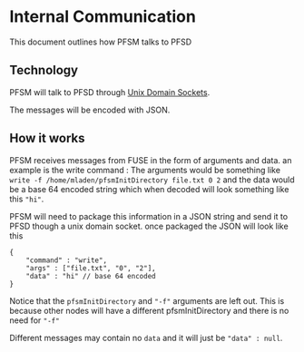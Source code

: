 # Internal Communication
This document outlines how PFSM talks to PFSD

## Technology
PFSM will talk to PFSD through [Unix Domain Sockets](https://en.wikipedia.org/wiki/Unix_domain_socket).

The messages will be encoded with JSON.

## How it works
PFSM receives messages from FUSE in the form of arguments and data.
an example is the write command : The arguments would be something like `write -f /home/mladen/pfsmInitDirectory file.txt 0 2` and the data would be a base 64 encoded string which when decoded will look something like this `"hi"`.


PFSM will need to package this information in a JSON string and send it to PFSD though a unix domain socket. once packaged the JSON will look like this

```
{
    "command" : "write",
    "args" : ["file.txt", "0", "2"],
    "data" : "hi" // base 64 encoded
}
```

Notice that the `pfsmInitDirectory` and `"-f"` arguments are left out. This is because other nodes will have a different pfsmInitDirectory and there is no need for `"-f"`

Different messages may contain no `data` and it will just be `"data" : null`.
